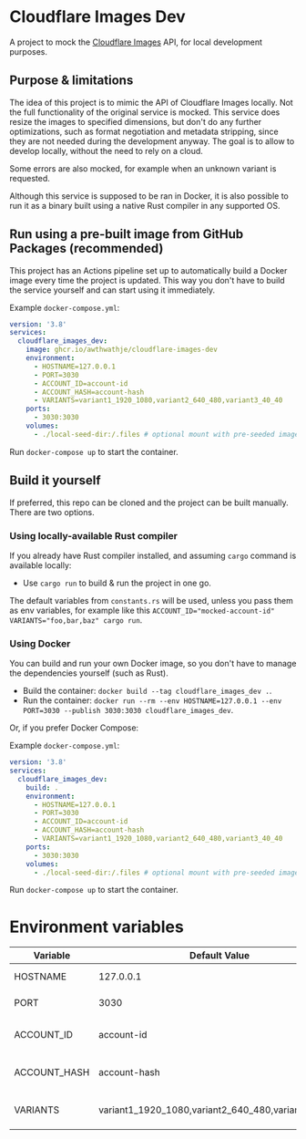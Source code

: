 # Cloudflare Images Dev
A project to mock the [Cloudflare Images](https://www.cloudflare.com/developer-platform/cloudflare-images/) API, for local development purposes.

## Purpose & limitations

The idea of this project is to mimic the API of Cloudflare Images locally. Not the full functionality of the original service is mocked. This service does resize the images to specified dimensions, but don't do any further optimizations, such as format negotiation and metadata stripping, since they are not needed during the development anyway. The goal is to allow to develop locally, without the need to rely on a cloud.

Some errors are also mocked, for example when an unknown variant is requested.

Although this service is supposed to be ran in Docker, it is also possible to run it as a binary built using a native Rust compiler in any supported OS.

## Run using a pre-built image from GitHub Packages (recommended)

This project has an Actions pipeline set up to automatically build a Docker image every time the project is updated. This way you don't have to build the service yourself and can start using it immediately.

Example `docker-compose.yml`:

```yaml
version: '3.8'
services:
  cloudflare_images_dev:
    image: ghcr.io/awthwathje/cloudflare-images-dev
    environment:
      - HOSTNAME=127.0.0.1
      - PORT=3030
      - ACCOUNT_ID=account-id
      - ACCOUNT_HASH=account-hash
      - VARIANTS=variant1_1920_1080,variant2_640_480,variant3_40_40
    ports:
      - 3030:3030
    volumes:
      - ./local-seed-dir:/.files # optional mount with pre-seeded images
```

Run `docker-compose up` to start the container.

## Build it yourself

If preferred, this repo can be cloned and the project can be built manually. There are two options.

### Using locally-available Rust compiler

If you already have Rust compiler installed, and assuming `cargo` command is available locally:

- Use `cargo run` to build & run the project in one go.

The default variables from `constants.rs` will be used, unless you pass them as env variables, for example like this `ACCOUNT_ID="mocked-account-id" VARIANTS="foo,bar,baz" cargo run`.

### Using Docker

You can build and run your own Docker image, so you don't have to manage the dependencies yourself (such as Rust).

- Build the container: `docker build --tag cloudflare_images_dev .`.
- Run the container: `docker run --rm --env HOSTNAME=127.0.0.1 --env PORT=3030 --publish 3030:3030 cloudflare_images_dev`.

Or, if you prefer Docker Compose:

Example `docker-compose.yml`:

```yaml
version: '3.8'
services:
  cloudflare_images_dev:
    build: .
    environment:
      - HOSTNAME=127.0.0.1
      - PORT=3030
      - ACCOUNT_ID=account-id
      - ACCOUNT_HASH=account-hash
      - VARIANTS=variant1_1920_1080,variant2_640_480,variant3_40_40
    ports:
      - 3030:3030
    volumes:
      - ./local-seed-dir:/.files # optional mount with pre-seeded images
```

Run `docker-compose up` to start the container.

# Environment variables

| Variable     | Default Value | Description |
|--------------|---------------|-------------|
| HOSTNAME     | 127.0.0.1     | The hostname where the service is running. |
| PORT         | 3030          | The port on which the service is listening. |
| ACCOUNT_ID   | account-id    | The account ID for the Cloudflare Images service. |
| ACCOUNT_HASH | account-hash  | The account hash for the Cloudflare Images service. |
| VARIANTS     | variant1_1920_1080,variant2_640_480,variant3_40_40 | A comma-separated list of image variants. Format: `variantName_width_height`. |
